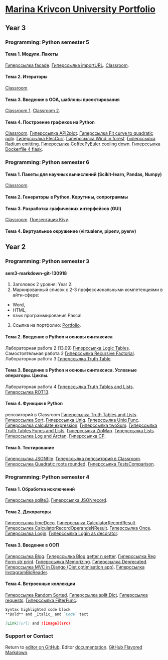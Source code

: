 # [Marina Krivcon University Portfolio](https://meao.github.io/university-portfolio/)
## Year 3
### Programming: Python semester 5
####   Тема 1. Модули. Пакеты
[Гиперссылка facade](https://repl.it/@MarinaKrvtsn/Facade).
[Гиперссылка importURL](https://repl.it/@MarinaKrvtsn/importURL).
[Classroom](https://github.com/python-advance/sem5-t1-Meao/blob/master/README.md).
####   Тема 2. Итераторы
[Classroom](https://github.com/python-advance/sem5-t2-Meao/blob/master/README.md).
####   Тема 3. Введение в ООА, шаблоны проектирования
[Classroom 1](https://github.com/python-advance/sem5-oop-Meao/blob/master/README.md).
[Classroom 2](https://github.com/python-advance/python-advance-sem5-t3-Meao).
####   Тема 4. Построение графиков на Python
[Classroom](https://github.com/python-advance/sem5-t4-Meao/blob/master/README.md).
[Гиперссылка API2plot](https://repl.it/@MarinaKrvtsn/API2plot#main.py). 
[Гиперссылка Fit curve to quadratic poly](https://repl.it/@MarinaKrvtsn/EminentAllMatter#main.py).
[Гиперссылка ElecCurr](https://repl.it/@MarinaKrvtsn/ElecCurr#main.py). 
[Гиперссылка Wind in forest](https://repl.it/@MarinaKrvtsn/Wind#main.py). 
[Гиперссылка Radium emitting](https://repl.it/@MarinaKrvtsn/Radium#main.py). 
[Гиперссылка CoffeePyEuler cooling down](https://repl.it/@MarinaKrvtsn/CoffeePyEuler#main.py). 
[Гиперссылка Dockerfile 4 flask](https://github.com/Meao/py/tree/master/flask).
### Programming: Python semester 6
####   Тема 1. Пакеты для научных вычислений (Scikit-learn, Pandas, Numpy)
[Classroom](https://github.com/python-advance/t1-datascienceintro-Meao).
####   Тема 2. Генераторы в Python. Корутины, сопрограммы
####   Тема 3. Разработка графических интерфейсов (GUI)
[Classroom](https://github.com/python-advance/t3-gui-Meao).
[Презентация Kivy](https://drive.google.com/file/d/1Co5qLrG8hnEqrnUsFUIVLnd-TqVSQ8f3/view?usp=sharing).
####   Тема 4. Виртуальное окружение (virtualenv, pipenv, pyenv)
## Year 2
### Programming: Python semester 3
####  sem3-markdown-git-130918
1. Заголовок 2 уровня: Year 2.
2. Маркированный список с 2-3 профессиональными компетенциями в айти-сфере:
- Word, 
- HTML, 
- язык программирования Pascal.
3. Ссылка на портфолио: [Portfolio](https://meao.github.io/university-portfolio/).
####   Тема 2. Введение в Python и основы синтаксиса
Лабораторная работа 2 (13.09) [Гиперссылка Logic Tables](https://repl.it/@MarinaKrvtsn/PointedHurtfulBusiness).
Самостоятельная работа 2 [Гиперссылка Recursive Factorial](https://repl.it/@MarinaKrvtsn/RecursiveFactorial).
Лабораторная работа 3 [Гиперссылка Truth Table](https://repl.it/@MarinaKrvtsn/TruthTable16).
####   Тема 3. Введение в Python и основы синтаксиса. Условные операторы. Циклы. 
Лабораторная работа 4 [Гиперссылка Truth Tables and Lists](https://repl.it/@MarinaKrvtsn/Template-for-assignment-1-1).
[Гиперссылка ROT13](https://repl.it/@MarinaKrvtsn/ROT13).
####   Тема 4. Функции в Python
репозиторий в Classroom [Гиперссылка Truth Tables and Lists](https://github.com/python-basic/sem3-t2-Meao/tree/master).
[Гиперссылка Sort](https://repl.it/@MarinaKrvtsn/Sort).
[Гиперссылка Uniq](https://repl.it/@MarinaKrvtsn/Uniq).
[Гиперссылка Uniq Func](https://repl.it/@MarinaKrvtsn/Uniq-1).
[Гиперссылка calculate expression](https://repl.it/@MarinaKrvtsn/Cal).
[Гиперссылка twoSum](https://repl.it/@MarinaKrvtsn/twoSum).
[Гиперссылка Truth Tables Funcs and Lists](https://repl.it/@MarinaKrvtsn/WryJauntyCoding).
[Гиперссылка ZipMap](https://repl.it/@MarinaKrvtsn/ZipMap).
[Гиперссылка Lists](https://repl.it/@MarinaKrvtsn/UtterJampackedBudgetrange).
[Гиперссылка Log and Arctan](https://repl.it/@MarinaKrvtsn/elementfunc).
[Гиперссылка СР](https://docs.google.com/document/d/1uN99-dkoouNH5RjM2dwxptCN8o7LA50gA8HgjW_ecP4/edit?usp=sharing).
####   Тема 5. Тестирование
[Гиперссылка JSONfile](https://repl.it/@MarinaKrvtsn/JSONfile).
[Гиперссылка репозиторий в Classroom](https://github.com/python-basic/sem3-t4-Meao/blob/master/eqsolve.py).
[Гиперссылка Quadratic roots rounded](https://repl.it/@MarinaKrvtsn/discrimi).
[Гиперссылка TestsComparison](https://docs.google.com/document/d/1qALouwSnaLLGqZeXqZB1L4xmtz5rGpxol2pjrBtjZaA/edit?usp=sharing).
### Programming: Python semester 4
####   Тема 1. Обработка исключений
[Гиперссылка sqlite3](https://repl.it/@MarinaKrvtsn/sem4-t1-lr3).
[Гиперссылка JSONrecord](https://repl.it/@MarinaKrvtsn/JSONfile-1#main.py).
####   Тема 2. Декораторы
[Гиперссылка timeDeco](https://repl.it/@MarinaKrvtsn/timeDeco).
[Гиперссылка CalculatorRecordResult](https://repl.it/@MarinaKrvtsn/Cal#main.py).
[Гиперссылка CalculatorRecordOperandsNResult](https://repl.it/@MarinaKrvtsn/Calcul#main.py).
[Гиперссылка Once](https://repl.it/@MarinaKrvtsn/ROT13Once#main.py).
[Гиперссылка Login](https://repl.it/@MarinaKrvtsn/sem4-t2-lr5).
[Гиперссылка Login as decorator](https://repl.it/@MarinaKrvtsn/sem4-t2-lr5-1).
####   Тема 3. Введение в ООП
[Гиперссылка Blog](https://repl.it/@MarinaKrvtsn/Blog).
[Гиперссылка Blog getter n setter](https://repl.it/@MarinaKrvtsn/Blog-1).
[Гиперссылка Reg Form str print](https://repl.it/@MarinaKrvtsn/sem4-t3-attrs).
[Гиперссылка Memorizing](https://repl.it/@MarinaKrvtsn/memorizing#main.py).
[Гиперссылка Deprecated](https://repl.it/@MarinaKrvtsn/deprecated).
[Гиперссылка MVC in Django (Diet optimisation app)](https://github.com/Meao/dietapp).
[Гиперссылка InstagramBioReader](https://github.com/Meao/py/blob/master/InstagramBioReader.py).
####   Тема 4. Встроенные коллекции
[Гиперссылка Random Sorted](https://repl.it/@MarinaKrvtsn/Random).
[Гиперссылка split Dict](https://repl.it/@MarinaKrvtsn/splitDict#main.py).
[Гиперссылка requests](https://repl.it/@MarinaKrvtsn/requests#main.py).
[Гиперссылка FilterFunc](https://repl.it/@MarinaKrvtsn/FilterFunc).

```markdown
Syntax highlighted code block
**Bold** and _Italic_ and `Code` text

[Link](url) and ![Image](src)
```
### Support or Contact

Return to [editor on GitHub](https://github.com/Meao/university-portfolio/edit/master/index.md). Editor [documentation](https://help.github.com/categories/github-pages-basics/). [GitHub Flavored Markdown](https://guides.github.com/features/mastering-markdown/).
